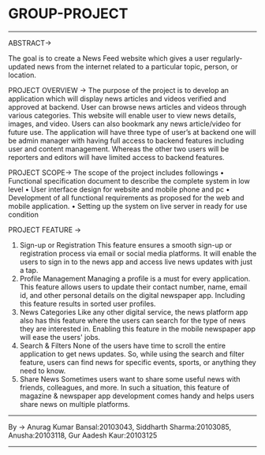 # GROUP-PROJECT
____________________________________________________________________________________________________________________________________________________________________
ABSTRACT->

The goal is to create a News Feed website which gives a user regularly-updated news from the internet related to a particular topic, person, or location.

PROJECT OVERVIEW ->
The purpose of the project is to develop an application which will display news articles and videos verified and approved at backend. User can browse news articles and videos through various categories. This website will enable user to view news details, images, and video. Users can also bookmark any news article/video for future use.
The application will have three type of user’s at backend one will be admin manager with having full access to backend features including user and content management. Whereas the other two users will be reporters and editors will have limited access to backend features.

PROJECT SCOPE->
The scope of the project includes followings
• Functional specification document to describe the complete system in low level 
• User interface design for website and mobile phone and pc
• Development of all functional requirements as proposed for the web and mobile application.
• Setting up the system on live server in ready for use condition

PROJECT FEATURE ->
1.	Sign-up or Registration
This feature ensures a smooth sign-up or registration process via email or social media platforms. It will enable the users to sign in to the news app and access live news updates with just a tap.
2.	Profile Management
Managing a profile is a must for every application. This feature allows users to update their contact number, name, email id, and other personal details on the digital newspaper app. Including this feature results in sorted user profiles.
3.	News Categories
Like any other digital service, the news platform app also has this feature where the users can search for the type of news they are interested in. Enabling this feature in the mobile newspaper app will ease the users' jobs.
4.	Search & Filters
None of the users have time to scroll the entire application to get news updates. So, while using the search and filter feature, users can find news for specific events, sports, or anything they need to know.
5.	Share News
Sometimes users want to share some useful news with friends, colleagues, and more. In such a situation, this feature of magazine & newspaper app development comes handy and helps users share news on multiple platforms.
____________________________________________________________________________________________________________________________________________________________________

By →
     Anurag Kumar Bansal:20103043,
     Siddharth Sharma:20103085,
     Anusha:20103118,
     Gur Aadesh Kaur:20103125
____________________________________________________________________________________________________________________________________________________________________
